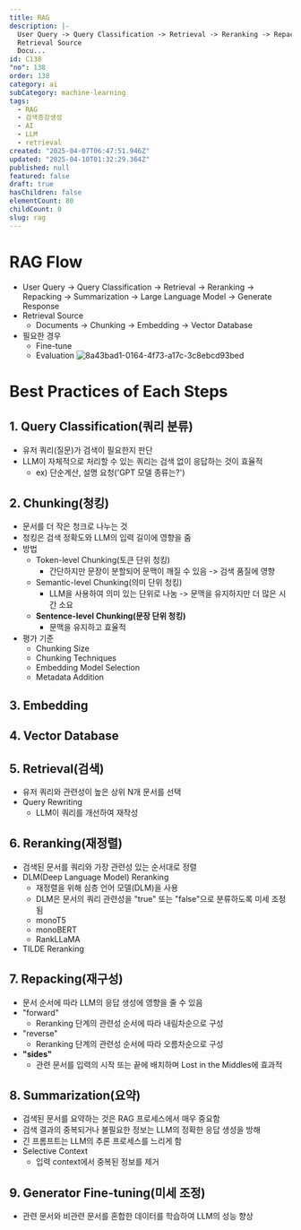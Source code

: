 ```yaml
---
title: RAG
description: |-
  User Query -> Query Classification -> Retrieval -> Reranking -> Repacking -> Summarization -> Large Language Model -> Generate Response
  Retrieval Source
  Docu...
id: C138
"no": 138
order: 138
category: ai
subCategory: machine-learning
tags:
  - RAG
  - 검색증강생성
  - AI
  - LLM
  - retrieval
created: "2025-04-07T06:47:51.946Z"
updated: "2025-04-10T01:32:29.364Z"
published: null
featured: false
draft: true
hasChildren: false
elementCount: 80
childCount: 0
slug: rag
---
```


# RAG Flow

- User Query -> Query Classification -> Retrieval -> Reranking -> Repacking -> Summarization -> Large Language Model -> Generate Response
- Retrieval Source
  - Documents -> Chunking -> Embedding -> Vector Database
- 필요한 경우
  - Fine-tune
  - Evaluation
![8a43bad1-0164-4f73-a17c-3c8ebcd93bed](https://miro.medium.com/v2/resize:fit:1260/0*p_LnCvVGjvtrriKF.png)



# Best Practices of Each Steps



## 1. Query Classification(쿼리 분류)

- 유저 쿼리(질문)가 검색이 필요한지 판단
- LLM이 자체적으로 처리할 수 있는 쿼리는 검색 없이 응답하는 것이 효율적
  - ex) 단순계산, 설명 요청('GPT 모델 종류는?')


## 2. Chunking(청킹)

- 문서를 더 작은 청크로 나누는 것
- 청킹은 검색 정확도와 LLM의 입력 길이에 영향을 줌
- 방법
  - Token-level Chunking(토큰 단위 청킹)
    - 간단하지만 문장이 분할되어 문맥이 깨질 수 있음 -> 검색 품질에 영향
  - Semantic-level Chunking(의미 단위 청킹)
    - LLM을 사용하여 의미 있는 단위로 나눔 -> 문맥을 유지하지만 더 많은 시간 소요
  - **Sentence-level Chunking(문장 단위 청킹)**
    - 문맥을 유지하고 효율적
- 평가 기준
  - Chunking Size
  - Chunking Techniques
  - Embedding Model Selection
  - Metadata Addition


## 3. Embedding



## 4. Vector Database



## 5. Retrieval(검색)

- 유저 쿼리와 관련성이 높은 상위 N개 문서를 선택
- Query Rewriting
  - LLM이 쿼리를 개선하여 재작성


## 6. Reranking(재정렬)

- 검색된 문서를 쿼리와 가장 관련성 있는 순서대로 정렬
- DLM(Deep Language Model) Reranking
  - 재정렬을 위해 심층 언어 모델(DLM)을 사용
  - DLM은 문서의 쿼리 관련성을 "true" 또는 "false"으로 분류하도록 미세 조정됨
  - monoT5
  - monoBERT
  - RankLLaMA
- TILDE Reranking


## 7. Repacking(재구성)

- 문서 순서에 따라 LLM의 응답 생성에 영향을 줄 수 있음
- "forward"
  - Reranking 단계의 관련성 순서에 따라 내림차순으로 구성
- "reverse"
  - Reranking 단계의 관련성 순서에 따라 오름차순으로 구성
- **"sides"**
  - 관련 문서를 입력의 시작 또는 끝에 배치하며 Lost in the Middles에 효과적


## 8. Summarization(요약)

- 검색된 문서를 요약하는 것은 RAG 프로세스에서 매우 중요함
- 검색 결과의 중복되거나 불필요한 정보는 LLM의 정확한 응답 생성을 방해
- 긴 프롬프트는 LLM의 추론 프로세스를 느리게 함
- Selective Context
  - 입력 context에서 중복된 정보를 제거


## 9. Generator Fine-tuning(미세 조정)

- 관련 문서와 비관련 문서를 혼합한 데이터를 학습하여 LLM의 성능 향상
